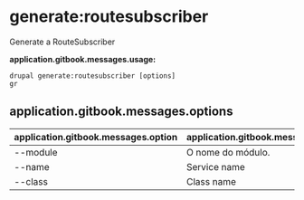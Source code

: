 # generate:routesubscriber
Generate a RouteSubscriber

**application.gitbook.messages.usage:**
```
drupal generate:routesubscriber [options]
gr
```

## application.gitbook.messages.options
application.gitbook.messages.option | application.gitbook.messages.details
-------|-------------
--module | O nome do módulo.
--name | Service name
--class | Class name
